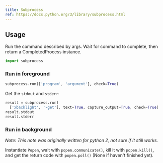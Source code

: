 ```yaml
---
title: Subprocess
ref: https://docs.python.org/3/library/subprocess.html
---
```


## Usage

Run the command described by args.
Wait for command to complete,
then return a CompletedProcess instance.

```python
import subprocess
```

### Run in foreground

```python
subprocess.run(['program', 'argument'], check=True)
```

Get the `stdout` and `stderr`:

```python
result = subprocess.run(
  ['xbacklight', '-get'], text=True, capture_output=True, check=True)
result.stdout
result.stderr
```

### Run in background

*Note: This note was originally written for python 2,
not sure if it still works.*

Instantiate `Popen`, wait with `popen.communicate()`,
kill it with `popen.kill()`,
and get the return code with `popen.poll()` (None if haven't finished yet).
